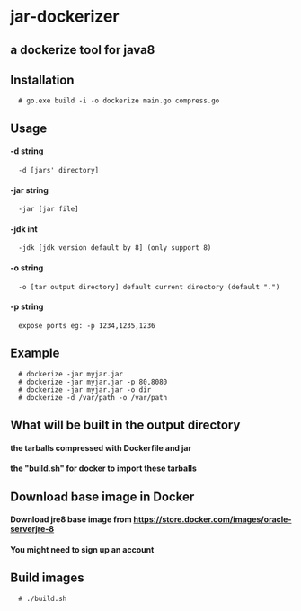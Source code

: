 # jar-dockerizer
  ## a dockerize tool for java8
## Installation
      # go.exe build -i -o dockerize main.go compress.go
## Usage 
  #### -d string 
      -d [jars' directory]
  #### -jar string
      -jar [jar file]
  #### -jdk int
      -jdk [jdk version default by 8] (only support 8)
  #### -o string
      -o [tar output directory] default current directory (default ".")
  #### -p string
      expose ports eg: -p 1234,1235,1236
## Example
      # dockerize -jar myjar.jar
      # dockerize -jar myjar.jar -p 80,8080
      # dockerize -jar myjar.jar -o dir
      # dockerize -d /var/path -o /var/path
## What will be built in the output directory
#### the tarballs compressed with Dockerfile and jar
#### the "build.sh" for docker to import these tarballs
## Download base image in Docker
#### Download jre8 base image from https://store.docker.com/images/oracle-serverjre-8
#### You might need to sign up an account
## Build images
      # ./build.sh



